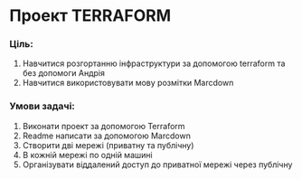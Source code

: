 # Проект TERRAFORM
### Ціль: 
1. Навчитися розгортанню інфраструктури за допомогою terraform та без допомоги Андрія
2. Навчитися використовувати мову розмітки Marcdown
### Умови задачі:
1. Виконати проект за допомогою Terraform
2. Readme напиcати за допомогою Marcdown
3. Створити дві мережі (приватну та публічну)
4. В кожній мережі по одній машині
5. Організувати віддалений доступ до приватної мережі через публічну
